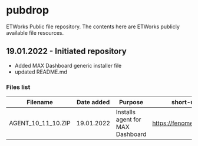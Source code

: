 # pubdrop
ETWorks Public file repository. The contents here are ETWorks publicly available file resources.

## 19.01.2022 - Initiated repository
- Added MAX Dashboard generic installer file
- updated README.md

### Files list 
| Filename | Date added | Purpose  |  short-url |
| :---: | --- | --------| ------ |
| AGENT_10_11_10.ZIP | 19.01.2022 | Installs agent for MAX Dashboard | https://fenome.net/max |
